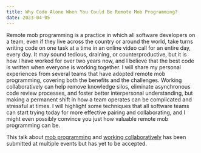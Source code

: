 ```yaml
---
title: Why Code Alone When You Could Be Remote Mob Programming?
date: 2023-04-05
---
```


Remote mob programming is a practice in which all software developers on a team, even if they live across the country or
around the world, take turns writing code on one task at a time in an online video call for an entire day, every day. It
may sound tedious, draining, or counterproductive, but it is how I have worked for over two years now, and I believe
that the best code is written when everyone is working together. I will share my personal experiences from several teams
that have adopted remote mob programming, covering both the benefits and the challenges. Working collaboratively can
help remove knowledge silos, eliminate asynchronous code review processes, and foster better interpersonal
understanding, but making a permanent shift in how a team operates can be complicated and stressful at times. I will
highlight some techniques that all software teams can start trying today for more effective pairing and collaborating,
and I might even possibly convince you just how valuable remote mob programming can be.

This talk about [mob programming](/thoughts/mob-programming)
and [working collaboratively](/thoughts/working-collaboratively) has been submitted at multiple events but has yet to be
accepted.